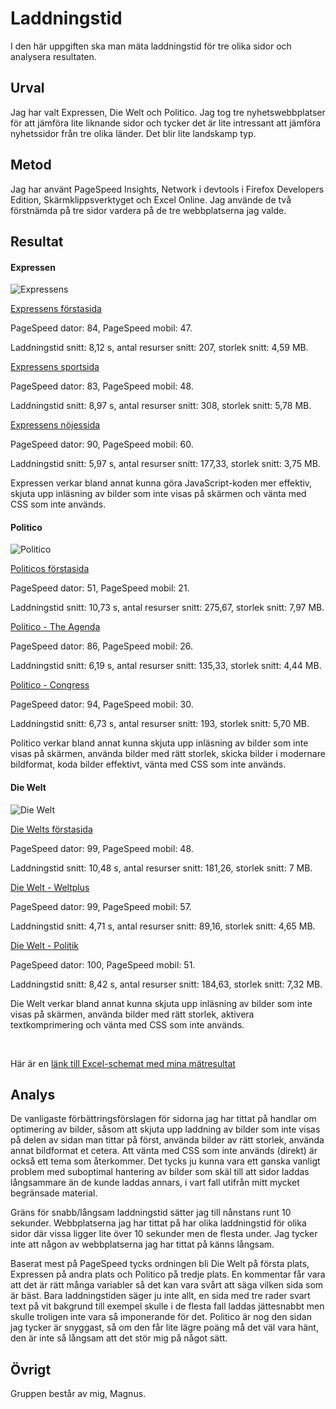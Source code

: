 Laddningstid
=======================

I den här uppgiften ska man mäta laddningstid för tre olika sidor och analysera resultaten.

Urval
-----------------------

Jag har valt Expressen, Die Welt och Politico. Jag tog tre nyhetswebbplatser för att jämföra lite liknande sidor och tycker det är lite intressant
att jämföra nyhetssidor från tre olika länder. Det blir lite landskamp typ.

Metod
-----------------------

Jag har använt PageSpeed Insights, Network i devtools i Firefox Developers Edition, Skärmklippsverktyget och Excel Online. Jag använde de två förstnämda på tre sidor vardera på de tre
webbplatserna jag valde.

Resultat
-----------------------
#### Expressen
![Expressens](img/expressen.jpg "Expressen")

[Expressens förstasida](https://www.expressen.se/)

PageSpeed dator: 84, PageSpeed mobil: 47.

Laddningstid snitt: 8,12 s, antal resurser snitt: 207, storlek snitt: 4,59 MB.

[Expressens sportsida](https://www.expressen.se/sport/)

PageSpeed dator: 83, PageSpeed mobil: 48.

Laddningstid snitt: 8,97 s, antal resurser snitt: 308, storlek snitt: 5,78 MB.

[Expressens nöjessida](https://www.expressen.se/noje/)

PageSpeed dator: 90, PageSpeed mobil: 60.

Laddningstid snitt: 5,97 s, antal resurser snitt: 177,33, storlek snitt: 3,75 MB.

Expressen verkar bland annat kunna göra JavaScript-koden mer effektiv, skjuta upp inläsning av bilder som inte visas på skärmen och vänta med CSS som inte används.

#### Politico
![Politico](img/politico.jpg "Politico")

[Politicos förstasida](https://www.politico.com/)

PageSpeed dator: 51, PageSpeed mobil: 21.

Laddningstid snitt: 10,73 s, antal resurser snitt: 275,67, storlek snitt: 7,97 MB.

[Politico - The Agenda](https://www.politico.com/agenda/)

PageSpeed dator: 86, PageSpeed mobil: 26.

Laddningstid snitt: 6,19 s, antal resurser snitt: 135,33, storlek snitt: 4,44 MB.

[Politico - Congress](https://www.politico.com/congress)

PageSpeed dator: 94, PageSpeed mobil: 30.

Laddningstid snitt: 6,73 s, antal resurser snitt: 193, storlek snitt: 5,70 MB.

Politico verkar bland annat kunna skjuta upp inläsning av bilder som inte visas på skärmen, använda bilder med rätt storlek, skicka bilder i modernare bildformat, koda bilder effektivt,
vänta med CSS som inte används.

#### Die Welt
![Die Welt](img/welt.jpg "Die Welt")

[Die Welts förstasida](https://www.welt.de/)

PageSpeed dator: 99, PageSpeed mobil: 48.

Laddningstid snitt: 10,48 s, antal resurser snitt: 181,26, storlek snitt: 7 MB.

[Die Welt - Weltplus](https://www.welt.de/weltplus/)

PageSpeed dator: 99, PageSpeed mobil: 57.

Laddningstid snitt: 4,71 s, antal resurser snitt: 89,16, storlek snitt: 4,65 MB.

[Die Welt - Politik](https://www.welt.de/politik/)

PageSpeed dator: 100, PageSpeed mobil: 51.

Laddningstid snitt: 8,42 s, antal resurser snitt: 184,63, storlek snitt: 7,32 MB.

Die Welt verkar bland annat kunna skjuta upp inläsning av bilder som inte visas på skärmen, använda bilder med rätt storlek, aktivera textkomprimering och vänta med CSS som inte används.

</br>

Här är en [länk till Excel-schemat med mina mätresultat](https://1drv.ms/x/s!AsxD8wR5zqRqhtw4GwGQi6_XYezPLg)

Analys
-----------------------

De vanligaste förbättringsförslagen för sidorna jag har tittat på handlar om optimering av bilder, såsom att skjuta upp laddning av bilder som inte visas på delen av sidan man tittar på först,
använda bilder av rätt storlek, använda annat bildformat et cetera. Att vänta med CSS som inte används (direkt) är också ett tema som återkommer. Det tycks ju kunna vara ett ganska vanligt problem
med suboptimal hantering av bilder som skäl till att sidor laddas långsammare än de kunde laddas annars, i vart fall utifrån mitt mycket begränsade material.

Gräns för snabb/långsam laddningstid sätter jag till nånstans runt 10 sekunder. Webbplatserna jag har tittat på har olika laddningstid för olika sidor där vissa ligger lite över 10 sekunder men de flesta under. Jag
tycker inte att någon av webbplatserna jag har tittat på känns långsam.

Baserat mest på PageSpeed tycks ordningen bli Die Welt på första plats, Expressen på andra plats och Politico på tredje plats. En kommentar får vara att det är rätt många variabler så det kan vara svårt att säga
vilken sida som är bäst. Bara laddningstiden säger ju inte allt, en sida med tre rader svart text på vit bakgrund till exempel skulle i de flesta fall laddas jättesnabbt men skulle troligen inte vara så imponerande för det. Politico är nog den sidan jag tycker är snyggast, så om den får lite lägre poäng må det väl vara hänt, den är inte så långsam att det stör mig på något sätt.

Övrigt
-----------------------

Gruppen består av mig, Magnus.
